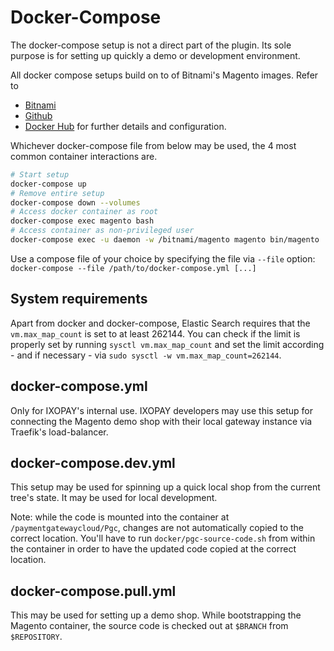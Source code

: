 # Docker-Compose

The docker-compose setup is not a direct part of the plugin. Its sole purpose is
for setting up quickly a demo or development environment.

All docker compose setups build on to of Bitnami's Magento images. Refer to
- [Bitnami](https://bitnami.com/stack/magento/containers)
- [Github](https://github.com/bitnami/bitnami-docker-magento)
- [Docker Hub](https://hub.docker.com/r/bitnami/magento/)
for further details and configuration.

Whichever docker-compose file from below may be used, the 4 most common
container interactions are.

```bash
# Start setup
docker-compose up
# Remove entire setup
docker-compose down --volumes
# Access docker container as root
docker-compose exec magento bash
# Access container as non-privileged user
docker-compose exec -u daemon -w /bitnami/magento magento bin/magento
```

Use a compose file of your choice by specifying the file via `--file` option:
`docker-compose --file /path/to/docker-compose.yml [...]`


## System requirements

Apart from docker and docker-compose, Elastic Search requires that the
`vm.max_map_count` is set to at least 262144. You can check if the limit is
properly set by running `sysctl vm.max_map_count` and set the limit according -
and if necessary - via `sudo sysctl -w vm.max_map_count=262144`.


## docker-compose.yml

Only for IXOPAY's internal use. IXOPAY developers may use this setup for
connecting the Magento demo shop with their local gateway instance via Traefik's
load-balancer.


## docker-compose.dev.yml

This setup may be used for spinning up a quick local shop from the current
tree's state. It may be used for local development.

Note: while the code is mounted into the container at
`/paymentgatewaycloud/Pgc`, changes are not automatically copied to the correct
location. You'll have to run `docker/pgc-source-code.sh` from within the
container in order to have the updated code copied at the correct location.


## docker-compose.pull.yml

This may be used for setting up a demo shop. While bootstrapping the Magento
container, the source code is checked out at `$BRANCH` from `$REPOSITORY`.
